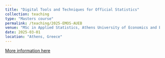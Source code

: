 ```yaml
---
title: "Digital Tools and Techniques for Official Statistics"
collection: teaching
type: "Masters course"
permalink: /teaching/2025-EMOS-AUEB
venue: "MSc in Applied Statistics, Athens University of Economics and Business, Athens"
date: 2025-03-01
location: "Athens, Greece"
---
```


[More information here](https://ec.europa.eu/eurostat/web/european-statistical-system)